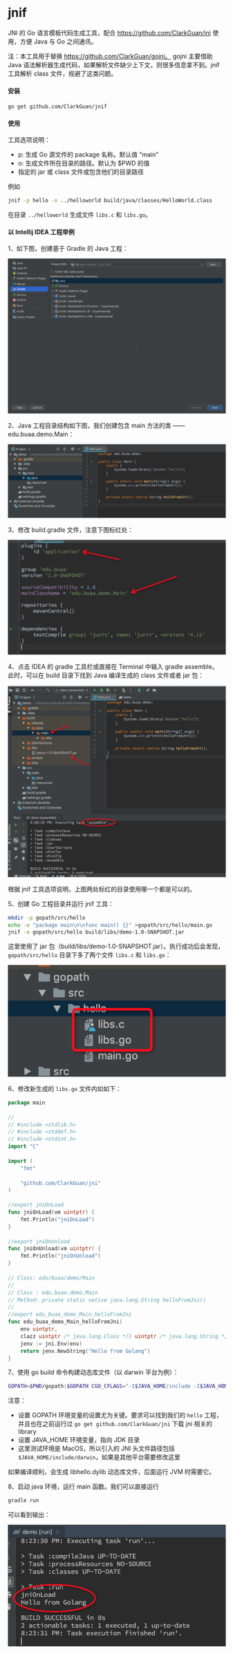 # jnif

JNI 的 Go 语言模板代码生成工具，配合 https://github.com/ClarkGuan/jni 使用，方便 Java 与 Go 之间通讯。

注：本工具用于替换 https://github.com/ClarkGuan/gojni。
gojni 主要借助 Java 语法解析器生成代码，如果解析文件缺少上下文，则很多信息拿不到。jnif 工具解析 class 文件，规避了这类问题。

#### 安装

```bash
go get github.com/ClarkGuan/jnif
```

#### 使用

工具选项说明：

* p: 生成 Go 源文件的 package 名称。默认值 "main"
* o: 生成文件所在目录的路径。默认为 $PWD 的值
* 指定的 jar 或 class 文件或包含他们的目录路径

例如

```bash
jnif -p hello -o ../helloworld build/java/classes/HelloWorld.class
```

在目录 `../helloworld` 生成文件 `libs.c` 和 `libs.go`。

#### 以 Intellij IDEA 工程举例

1、如下图，创建基于 Gradle 的 Java 工程：

![基于 Gradle 的 Java 工程](doc/IDEA_1.png)

2、Java 工程目录结构如下图，我们创建包含 main 方法的类 —— edu.buaa.demo.Main：

![Main 类](doc/IDEA_2.png)

3、修改 build.gradle 文件，注意下图标红处：

![build.gradle 文件修改](doc/IDEA_3.jpg)

4、点击 IDEA 的 gradle 工具栏或直接在 Terminal 中输入 gradle assemble。
此时，可以在 build 目录下找到 Java 编译生成的 class 文件或者 jar 包：

![Java build](doc/IDEA_4.jpg)

根据 jnif 工具选项说明，上图两处标红的目录使用哪一个都是可以的。

5、创建 Go 工程目录并运行 jnif 工具：

```bash
mkdir -p gopath/src/hello
echo -e "package main\n\nfunc main() {}" >gopath/src/hello/main.go
jnif -o gopath/src/hello build/libs/demo-1.0-SNAPSHOT.jar
```

这里使用了 jar 包（build/libs/demo-1.0-SNAPSHOT.jar）。执行成功后会发现，`gopath/src/hello` 目录下多了两个文件 `libs.c` 和 `libs.go`：

![gopath](doc/IDEA_5.jpg)

6、修改新生成的 `libs.go` 文件内如如下：

```go
package main

//
// #include <stdlib.h>
// #include <stddef.h>
// #include <stdint.h>
import "C"

import (
    "fmt"

    "github.com/ClarkGuan/jni"
)

//export jniOnLoad
func jniOnLoad(vm uintptr) {
    fmt.Println("jniOnLoad")
}

//export jniOnUnload
func jniOnUnload(vm uintptr) {
    fmt.Println("jniOnUnload")
}

// Class: edu/buaa/demo/Main
//
// Class : edu.buaa.demo.Main
// Method: private static native java.lang.String helloFromJni()
//
//export edu_buaa_demo_Main_helloFromJni
func edu_buaa_demo_Main_helloFromJni(
	env uintptr,
	clazz uintptr /* java.lang.Class */) uintptr /* java.lang.String */ {
	jenv := jni.Env(env)
	return jenv.NewString("Hello from Golang")
}
```

7、使用 go build 命令构建动态库文件（以 darwin 平台为例）：

```bash
GOPATH=$PWD/gopath:$GOPATH CGO_CFLAGS="-I$JAVA_HOME/include -I$JAVA_HOME/include/darwin" go build -buildmode=c-shared -ldflags="-w -s" -x -v -o libhello.dylib hello
```

注意：

* 设置 GOPATH 环境变量的设置尤为关键。要求可以找到我们的 `hello` 工程，并且也在之前运行过 `go get github.com/ClarkGuan/jni` 下载 jni 相关的 library
* 设置 JAVA_HOME 环境变量，指向 JDK 目录
* 这里测试环境是 MacOS，所以引入的 JNI 头文件路径包括 `$JAVA_HOME/include/darwin`，如果是其他平台需要修改这里

如果编译顺利，会生成 libhello.dylib 动态库文件，后面运行 JVM 时需要它。

8、启动 java 环境，运行 main 函数。我们可以直接运行

```bash
gradle run
```

可以看到输出：

![输出](doc/IDEA_6.jpg)
